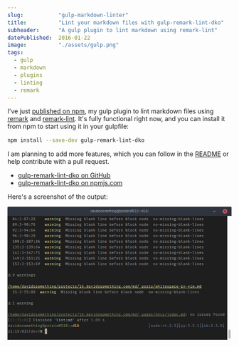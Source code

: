 ```yaml
---
slug:           "gulp-markdown-linter"
title:          "Lint your markdown files with gulp‑remark‑lint‑dko"
subheader:      "A gulp plugin to lint markdown using remark-lint"
datePublished:  2016-01-22
image:          "./assets/gulp.png"
tags:
  - gulp
  - markdown
  - plugins
  - linting
  - remark
---
```


I've just [published on npm][npm], my gulp plugin to lint markdown files using
[remark] and [remark-lint]. It's fully functional right now, and you can
install it from npm to start using it in your gulpfile:

```bash
npm install --save-dev gulp-remark-lint-dko
```

I am planning to add more features, which you can follow in the [README] or
help contribute with a pull request.

- [gulp-remark-lint-dko on GitHub][github]
- [gulp-remark-lint-dko on npmjs.com][npm]

Here's a screenshot of the output:

![Example output](https://raw.githubusercontent.com/davidosomething/gulp-remark-lint-dko/master/screenshot.png)


[npm]: https://www.npmjs.com/package/gulp-remark-lint-dko
[github]: https://github.com/davidosomething/gulp-remark-lint-dko
[README]: https://github.com/davidosomething/gulp-remark-lint-dko/blob/master/README.md
[remark]: https://github.com/wooorm/remark
[remark-lint]: https://github.com/wooorm/remark-lint
